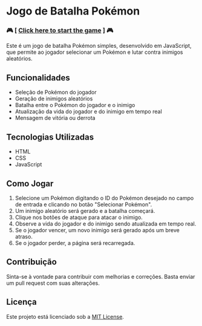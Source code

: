 # Jogo de Batalha Pokémon

### 🎮 [ [Click here to start the game](https://guilherme-alexander.github.io/Game-Pokemon/) ] 🎮

Este é um jogo de batalha Pokémon simples, desenvolvido em JavaScript, que permite ao jogador selecionar um Pokémon e lutar contra inimigos aleatórios.

## Funcionalidades

- Seleção de Pokémon do jogador
- Geração de inimigos aleatórios
- Batalha entre o Pokémon do jogador e o inimigo
- Atualização da vida do jogador e do inimigo em tempo real
- Mensagem de vitória ou derrota

## Tecnologias Utilizadas

- HTML
- CSS
- JavaScript

## Como Jogar

1. Selecione um Pokémon digitando o ID do Pokémon desejado no campo de entrada e clicando no botão "Selecionar Pokémon".
2. Um inimigo aleatório será gerado e a batalha começará.
3. Clique nos botões de ataque para atacar o inimigo.
4. Observe a vida do jogador e do inimigo sendo atualizada em tempo real.
5. Se o jogador vencer, um novo inimigo será gerado após um breve atraso.
6. Se o jogador perder, a página será recarregada.

## Contribuição

Sinta-se à vontade para contribuir com melhorias e correções. Basta enviar um pull request com suas alterações.

## Licença

Este projeto está licenciado sob a [MIT License](LICENSE).
